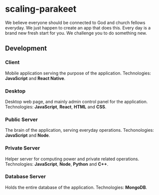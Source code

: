 # scaling-parakeet
We believe everyone should be connected to God and church fellows everyday.
We just happen to create an app that does this.
Every day is a brand new fresh start for you.
We challenge you to do something new.

## Development

### Client
Mobile application serving the purpose of the application. Technologies: **JavaScript** and **React Native**.


### Desktop
Desktop web page, and mainly admin control panel for the application. Technologies: **JavaScript**, **React**, **HTML** and **CSS**.


### Public Server
The brain of the application, serving everyday operations. Techonologies: **JavaScript** and **Node**.


### Private Server
Helper server for computing power and private related operations. Technologies: **JavaScript**, **Node**, **Python** and **C++**.


### Database Server
Holds the entire database of the application. Technologies: **MongoDB**.

